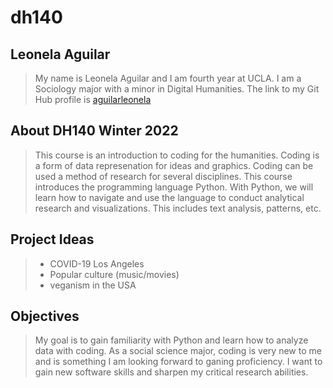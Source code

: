 # dh140
## Leonela Aguilar 
  > My name is Leonela Aguilar and I am fourth year at UCLA. I am a Sociology major with a minor in Digital Humanities. 
  > The link to my Git Hub profile is [aguilarleonela](https://github.com/aguilarleonela) 
  
  ## About DH140 Winter 2022
  > This course is an introduction to coding for the humanities. Coding is a form of data represenation for ideas and graphics. Coding can be used a method of research for several disciplines. This course introduces the programming language Python. With Python, we will learn how to navigate and use the language to conduct analytical research and visualizations. This includes text analysis, patterns, etc. 
  ## Project Ideas 
  > - COVID-19 Los Angeles
  > - Popular culture (music/movies)
  > - veganism in the USA 
  ## Objectives 
  > My goal is to gain familiarity with Python and learn how to analyze data with coding. As a social science major, coding is very new to me and is something I am looking forward to ganing proficiency. I want to gain new software skills and sharpen my critical research abilities.  
